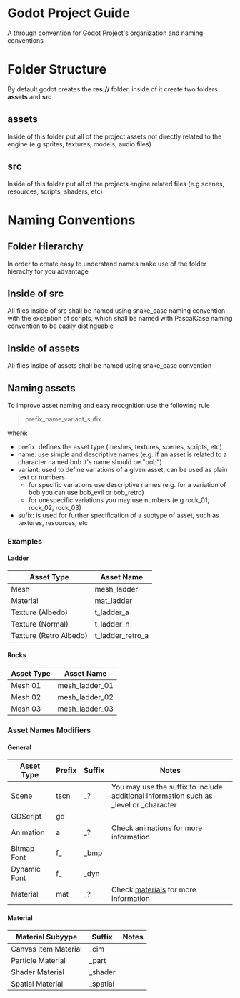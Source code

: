 # Godot Project Guide
A through convention for Godot Project's organization and naming conventions

# Folder Structure
By default godot creates the **res://** folder, inside of it create two folders **assets** and **src**

## assets
Inside of this folder put all of the project assets not directly related to the engine (e.g sprites, textures, models, audio files)

## src
Inside of this folder put all of the projects engine related files (e.g scenes, resources, scripts, shaders, etc)

# Naming Conventions

## Folder Hierarchy
In order to create easy to understand names make use of the folder hierachy for you advantage

## Inside of src
All files inside of src shall be named using snake_case naming convention with the exception of scripts, which shall be named with PascalCase naming convention to be easily distinguable

## Inside of assets
All files inside of assets shall be named using snake_case convention

## Naming assets
To improve asset naming and easy recognition use the following rule

> prefix_name_variant_sufix

where:
- prefix: defines the asset type (meshes, textures, scenes, scripts, etc)
- name: use simple and descriptive names (e.g. if an asset is related to a character named bob it's name should be "bob")
- variant: used to define variations of a given asset, can be used as plain text or numbers
  - for specific variations use descriptive names (e.g. for a variation of bob you can use bob_evil or bob_retro)
  - for unespecific variations you may use numbers (e.g rock_01, rock_02, rock_03)
- sufix: is used for further specification of a subtype of asset, such as textures, resources, etc

### Examples
#### Ladder
| Asset Type              | Asset Name        |
| ----------              | ----------        |
| Mesh                    | mesh_ladder       |
| Material                | mat_ladder        |
| Texture (Albedo)        | t_ladder_a        |
| Texture (Normal)        | t_ladder_n        |
| Texture (Retro Albedo)  | t_ladder_retro_a  |

#### Rocks
| Asset Type | Asset Name     |
| ---------- | ----------     |
| Mesh 01    | mesh_ladder_01 |
| Mesh 02    | mesh_ladder_02 |
| Mesh 03    | mesh_ladder_03 |

### Asset Names Modifiers

#### General

| Asset Type | Prefix | Suffix | Notes |
| ----       | ----   | ----   | ----  |
| Scene | tscn | \_? | You may use the suffix to include additional information such as \_level or \_character  |
| GDScript | gd |  |  |
| Animation | a | \_? | Check animations for more information |
| Bitmap Font | f\_ | \_bmp | |
| Dynamic Font | f\_ | \_dyn | |
| Material | mat\_ | \_? | Check [materials](Material) for more information |


#### Material
| Material Subyype | Suffix | Notes |
| ----       | ----   | ----  |
| Canvas Item Material | \_cim |  |
| Particle Material | \_part |  |
| Shader Material | \_shader |  |
| Spatial Material | \_spatial |  |


